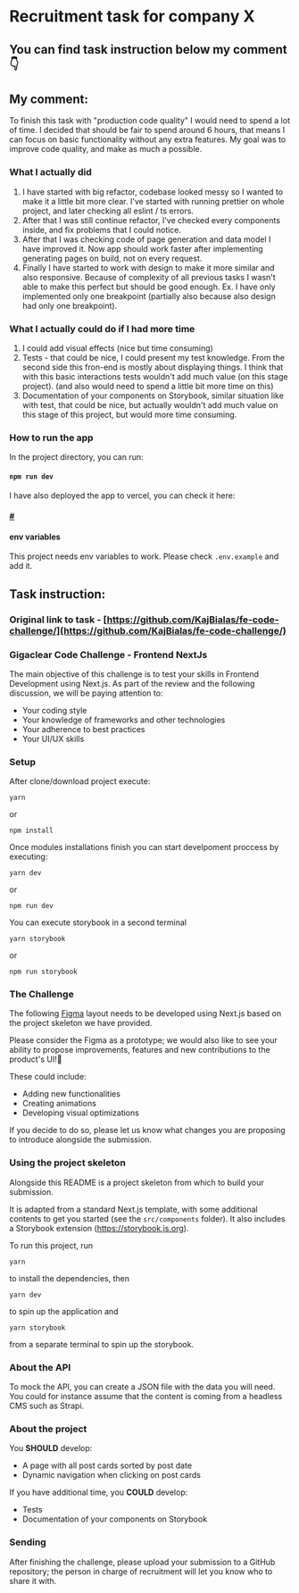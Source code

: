 # Recruitment task for company X

## You can find task instruction below my comment 👇

## My comment:

To finish this task with "production code quality" I would need to spend a lot of time. I decided that should be fair to spend around 6 hours, that means I can focus on basic functionality without any extra features. My goal was to improve code quality, and make as much a possible.

### What I actually did

 1. I have started with big refactor, codebase looked messy so I wanted to make it a little bit more clear. I've started with running prettier on whole project, and later checking all eslint / ts errors.
 2. After that I was still continue refactor, I've checked every components inside, and fix problems that I could notice.
 3. After that I was checking code of page generation and data model I have improved it. Now app should work faster after implementing generating pages on build, not on every request.
 4. Finally I have started to work with design to make it more similar and also responsive. Because of complexity of all previous tasks I wasn't able to make this perfect but should be good enough. Ex. I have only implemented only one breakpoint (partially also because also design had only one breakpoint).


### What I actually could do if I had more time

1. I could add visual effects (nice but time consuming)
2. Tests - that could be nice, I could present my test knowledge. From the second side this fron-end is mostly about displaying things. I think that with this basic interactions tests wouldn't add much value (on this stage project). (and also would need to spend a little bit more time on this)
3. Documentation of your components on Storybook, similar situation like with test, that could be nice, but actually wouldn't add much value on this stage of this project, but would more time consuming.

### How to run the app

In the project directory, you can run:

#### `npm run dev`

I have also deployed the app to vercel, you can check it here:

#### [#](#)

#### env variables

This project needs env variables to work. Please check `.env.example` and add it.

## Task instruction:

### Original link to task - [https://github.com/KajBialas/fe-code-challenge/](https://github.com/KajBialas/fe-code-challenge/)

### Gigaclear Code Challenge - Frontend NextJs

The main objective of this challenge is to test your skills in Frontend Development using Next.js. As part of the review and the following discussion, we will be paying attention to:

- Your coding style
- Your knowledge of frameworks and other technologies
- Your adherence to best practices
- Your UI/UX skills

### Setup

After clone/download project execute:

```
yarn
```

or

```
npm install
```

Once modules installations finish you can start develpoment proccess by executing:

```
yarn dev
```

or

```
npm run dev
```

You can execute storybook in a second terminal

```
yarn storybook
```

or

```
npm run storybook
```

### The Challenge

The following [Figma](https://www.figma.com/file/6Lqq3DipyAvKRaXzHqm7os/gigaclear-frontend-challenge?node-id=0%3A1 'Figma') layout needs to be developed using Next.js based on the project skeleton we have provided.

Please consider the Figma as a prototype; we would also like to see your ability to propose improvements, features and new contributions to the product's UI!💄

These could include:

- Adding new functionalities
- Creating animations
- Developing visual optimizations

If you decide to do so, please let us know what changes you are proposing to introduce alongside the submission.

### Using the project skeleton

Alongside this README is a project skeleton from which to build your submission.

It is adapted from a standard Next.js template, with some additional contents to get you started (see the `src/components` folder). It also includes a Storybook extension (https://storybook.js.org).

To run this project, run

`yarn`

to install the dependencies, then

`yarn dev`

to spin up the application and

`yarn storybook`

from a separate terminal to spin up the storybook.

### About the API

To mock the API, you can create a JSON file with the data you will need. You could for instance assume that the content is coming from a headless CMS such as Strapi.

### About the project

You **SHOULD** develop:

- A page with all post cards sorted by post date
- Dynamic navigation when clicking on post cards

If you have additional time, you **COULD** develop:

- Tests
- Documentation of your components on Storybook

### Sending

After finishing the challenge, please upload your submission to a GitHub repository; the person in charge of recruitment will let you know who to share it with.

